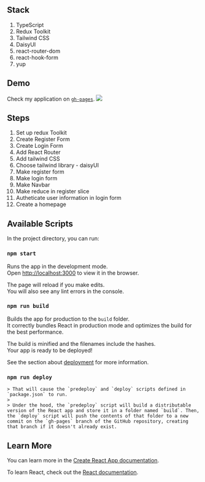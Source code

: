 ## Stack

1. TypeScript
2. Redux Toolkit
3. Tailwind CSS
4. DaisyUI
5. react-router-dom
6. react-hook-form
7. yup

## Demo

Check my application on [`gh-pages`](https://zhangjialihappy.github.io/register-form/).
![](registerForm.gif)

## Steps

1. Set up redux Toolkit
2. Create Register Form
3. Create Login Form
4. Add React Router 
5. Add tailwind CSS
6. Choose tailwind library - daisyUI
7. Make register form
8. Make login form
9. Make Navbar
10. Make reduce in register slice
11. Autheticate user information in login form
12. Create a homepage

## Available Scripts

In the project directory, you can run:

### `npm start`

Runs the app in the development mode.\
Open [http://localhost:3000](http://localhost:3000) to view it in the browser.

The page will reload if you make edits.\
You will also see any lint errors in the console.

### `npm run build`

Builds the app for production to the `build` folder.\
It correctly bundles React in production mode and optimizes the build for the best performance.

The build is minified and the filenames include the hashes.\
Your app is ready to be deployed!

See the section about [deployment](https://facebook.github.io/create-react-app/docs/deployment) for more information.

### `npm run deploy`

    > That will cause the `predeploy` and `deploy` scripts defined in `package.json` to run.
    >
    > Under the hood, the `predeploy` script will build a distributable version of the React app and store it in a folder named `build`. Then, the `deploy` script will push the contents of that folder to a new commit on the `gh-pages` branch of the GitHub repository, creating that branch if it doesn't already exist.

## Learn More

You can learn more in the [Create React App documentation](https://facebook.github.io/create-react-app/docs/getting-started).

To learn React, check out the [React documentation](https://reactjs.org/).
